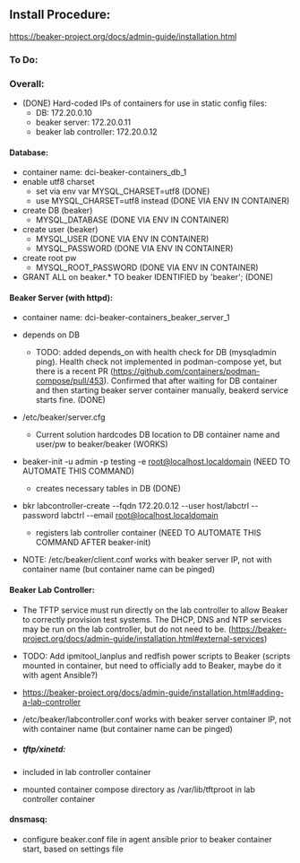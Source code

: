 ## Install Procedure:  
https://beaker-project.org/docs/admin-guide/installation.html

### To Do:

### Overall:
- (DONE) Hard-coded IPs of containers for use in static config files:
	+ DB: 172.20.0.10
	+ beaker server: 172.20.0.11
	+ beaker lab controller: 172.20.0.12

#### Database:
- container name: dci-beaker-containers_db_1
- enable utf8 charset
	+ set via env var MYSQL_CHARSET=utf8 (DONE)
	+ use MYSQL_CHARSET=utf8 instead (DONE VIA ENV IN CONTAINER)
- create DB (beaker)
	+ MYSQL_DATABASE (DONE VIA ENV IN CONTAINER)
- create user (beaker)
	+ MYSQL_USER (DONE VIA ENV IN CONTAINER)
	+ MYSQL_PASSWORD (DONE VIA ENV IN CONTAINER)
- create root pw
	+ MYSQL_ROOT_PASSWORD (DONE VIA ENV IN CONTAINER)
- GRANT ALL on beaker.* TO beaker IDENTIFIED by 'beaker'; (DONE)

#### Beaker Server (with httpd):
- container name: dci-beaker-containers_beaker_server_1
- depends on DB
	+ TODO: added depends_on with health check for DB (mysqladmin ping).  Health check not implemented in podman-compose yet, but there is a recent PR (https://github.com/containers/podman-compose/pull/453).  Confirmed that after waiting for DB container and then starting beaker server container manually, beakerd service starts fine. (DONE)
- /etc/beaker/server.cfg
	+ Current solution hardcodes DB location to DB container name and user/pw to beaker/beaker (WORKS)
- beaker-init -u admin -p testing -e root@localhost.localdomain (NEED TO AUTOMATE THIS COMMAND)
	+ creates necessary tables in DB (DONE)
- bkr labcontroller-create --fqdn 172.20.0.12 --user host/labctrl --password labctrl --email root@localhost.localdomain
	+ registers lab controller container (NEED TO AUTOMATE THIS COMMAND AFTER beaker-init)

- NOTE: /etc/beaker/client.conf works with beaker server IP, not with container name (but container name can be pinged)

#### Beaker Lab Controller:
- The TFTP service must run directly on the lab controller to allow Beaker to correctly provision test systems. The DHCP, DNS and NTP services may be run on the lab controller, but do not need to be. (https://beaker-project.org/docs/admin-guide/installation.html#external-services)
- TODO: Add ipmitool_lanplus and redfish power scripts to Beaker (scripts mounted in container, but need to officially add to Beaker, maybe do it with agent Ansible?)
- https://beaker-project.org/docs/admin-guide/installation.html#adding-a-lab-controller

- /etc/beaker/labcontroller.conf works with beaker server container IP, not with container name (but container name can be pinged)

- ##### tftp/xinetd:
- included in lab controller container
- mounted container compose directory as /var/lib/tftproot in lab controller container

#### dnsmasq:
- configure beaker.conf file in agent ansible prior to beaker container start, based on settings file

